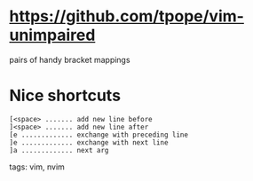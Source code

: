 # https://github.com/tpope/vim-unimpaired

pairs of handy bracket mappings

# Nice shortcuts

    [<space> ....... add new line before
    ]<space> ....... add new line after
    [e ............. exchange with preceding line
    ]e ............. exchange with next line
    ]a ............. next arg

tags: vim, nvim
